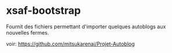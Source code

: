 xsaf-bootstrap
==============

Fournit des fichiers permettant d'importer quelques autoblogs aux nouvelles fermes.

voir: https://github.com/mitsukarenai/Projet-Autoblog
